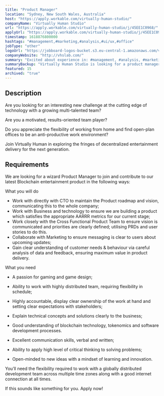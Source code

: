 ```yaml
---
title: "Product Manager"
location: "Sydney, New South Wales, Australia"
host: "https://apply.workable.com/virtually-human-studio/"
companyName: "Virtually Human Studio"
url: "https://apply.workable.com/virtually-human-studio/j/45EE1C0968/"
applyUrl: "https://apply.workable.com/virtually-human-studio/j/45EE1C0968/apply/"
timestamp: 1618876800000
hashtags: "#management,#marketing,#analysis,#ui/ux,#office"
jobType: "other"
logoUrl: "https://jobboard-logos-bucket.s3.eu-central-1.amazonaws.com/virtually-human-studio"
companyWebsite: "http://vhslab.com/"
summary: "Excited about experience in: #management, #analysis, #marketing? Check out this job post!"
summaryBackup: "Virtually Human Studio is looking for a product manager that has experience in: #management, #ui/ux, #marketing."
featured: 15
archived: "true"
---
```


## Description

Are you looking for an interesting new challenge at the cutting edge of technology with a growing multi-talented team?

Are you a motivated, results-oriented team player?

Do you appreciate the flexibility of working from home and find open-plan offices to be an anti-productive work environment?

Join Virtually Human in exploring the fringes of decentralized entertainment delivery for the next generation.

## Requirements

We are looking for a wizard Product Manager to join and contribute to our latest Blockchain entertainment product in the following ways:

What you will do

*   Work with directly with CTO to maintain the Product roadmap and vision, communicating this to the whole company;
*   Work with Business and technology to ensure we are building a product which satisfies the appropriate AARRR metrics for our current stage;
*   Work closely with the Cross Functional Product Team to ensure vision is communicated and priorities are clearly defined; utilising PRDs and user stories to do this.
*   Collaborate with Marketing to ensure messaging is clear to users about upcoming updates;
*   Gain clear understanding of customer needs & behaviour via careful analysis of data and feedback, ensuring maximum value in product delivery.

What you need

*   A passion for gaming and game design;
*   Ability to work with highly distributed team, requiring flexibility in schedule;

*   Highly accountable, display clear ownership of the work at hand and setting clear expectations with stakeholders;
*   Explain technical concepts and solutions clearly to the business;
*   Good understanding of blockchain technology, tokenomics and software development processes.
*   Excellent communication skills, verbal and written;
*   Ability to apply high level of critical thinking to solving problems;
*   Open-minded to new ideas with a mindset of learning and innovation.

You’ll need the flexibility required to work with a globally distributed development team across multiple time zones along with a good internet connection at all times.

If this sounds like something for you. Apply now!
